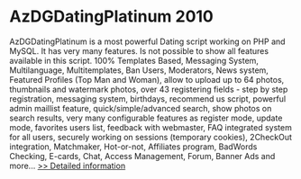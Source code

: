# AzDGDatingPlatinum 2010
AzDGDatingPlatinum is a most powerful Dating script working on PHP and MySQL. It has very many features. Is not possible to show all features available in this script. 100% Templates Based, Messaging System, Multilanguage, Multitemplates, Ban Users, Moderators, News system, Featured Profiles (Top Man and Woman), allow to upload up to 64 photos, thumbnails and watermark photos, over 43 registering fields - step by step registration, messaging system, birthdays, recommend us script, powerful admin maillist feature, quick/simple/advanced search, show photos on search results, very many configurable features as register mode, update mode, favorites users list, feedback with webmaster, FAQ integrated system for all users, securely working on sessions (temporary cookies), 2CheckOut integration, Matchmaker, Hot-or-not, Affiliates program, BadWords Checking, E-cards, Chat, Access Management, Forum, Banner Ads and more...
[>> Detailed information](https://secure.shareit.com/shareit/product.html?productid=300277093&affiliateid=200057808)